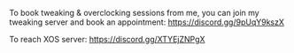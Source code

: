 To book tweaking & overclocking sessions from me, you can join my tweaking server and book an appointment: https://discord.gg/9pUqY9kszX

To reach XOS server: https://discord.gg/XTYEjZNPgX
